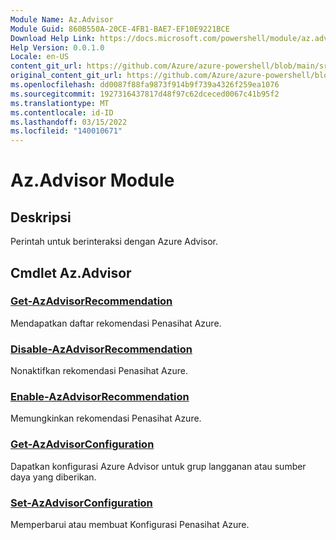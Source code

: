 ```yaml
---
Module Name: Az.Advisor
Module Guid: 860B550A-20CE-4FB1-BAE7-EF10E9221BCE
Download Help Link: https://docs.microsoft.com/powershell/module/az.advisor
Help Version: 0.0.1.0
Locale: en-US
content_git_url: https://github.com/Azure/azure-powershell/blob/main/src/Advisor/Advisor/help/Az.Advisor.md
original_content_git_url: https://github.com/Azure/azure-powershell/blob/main/src/Advisor/Advisor/help/Az.Advisor.md
ms.openlocfilehash: dd0087f88fa9873f914b9f739a4326f259ea1076
ms.sourcegitcommit: 1927316437817d48f97c62dceced0067c41b95f2
ms.translationtype: MT
ms.contentlocale: id-ID
ms.lasthandoff: 03/15/2022
ms.locfileid: "140010671"
---
```

# Az.Advisor Module
## Deskripsi
Perintah untuk berinteraksi dengan Azure Advisor.

## Cmdlet Az.Advisor
### [Get-AzAdvisorRecommendation](Get-AzAdvisorRecommendation.md)
Mendapatkan daftar rekomendasi Penasihat Azure.

### [Disable-AzAdvisorRecommendation](Disable-AzAdvisorRecommendation.md)
Nonaktifkan rekomendasi Penasihat Azure.

### [Enable-AzAdvisorRecommendation](Enable-AzAdvisorRecommendation.md)
Memungkinkan rekomendasi Penasihat Azure.

### [Get-AzAdvisorConfiguration](Get-AzAdvisorConfiguration.md)
Dapatkan konfigurasi Azure Advisor untuk grup langganan atau sumber daya yang diberikan.

### [Set-AzAdvisorConfiguration](Set-AzAdvisorConfiguration.md)
Memperbarui atau membuat Konfigurasi Penasihat Azure.
